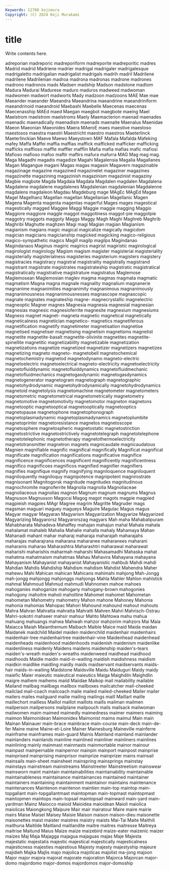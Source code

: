 ```yaml
---
Keywords: 12700 kojimura
Copyright: (C) 2024 Koji Murakami
---
```


# title

Write contents here.



adreporian madreporic
madreporiform madreporite madreporitic madres Madrid madrid Madriene madrier madrigal madrigaler
madrigalesque madrigaletto madrigalian madrigalist madrigals madrih madril Madrilene madrilene Madrilenian
madroa madrona madronas madrone madrones madrono madronos mads Madsen madship
Madson madstone madtom Madura Madurai Madurese maduro maduros madweed madwoman
madwomen madwort madworts Mady madzoon madzoons MAE Mae mae Maeander
maeander Maeandra Maeandrina maeandrine maeandriniform maeandrinoid maeandroid Maebashi Maebelle Maecenas
maecenas Maecenasship MAEd maed Maegan maegbot maegbote maeing Mael Maelstrom
maelstrom maelstroms Maely Maemacterion maenad maenades maenadic maenadically maenadism maenads
maenaite Maenalus Maenidae Maeon Maeonian Maeonides Maera MAeroE maes maestive
maestoso maestosos maestra maestri Maestricht maestro maestros Maeterlinck Maeterlinckian Maeve
Maewo Maeystown MAF Mafala Mafalda Mafeking mafey Maffa Maffei maffia
maffias maffick mafficked mafficker mafficking mafficks maffioso maffle maffler mafflin
Mafia mafia mafias mafic mafiosi Mafioso mafioso mafoo maftir maftirs
mafura mafurra MAG Mag mag mag. Maga Magadhi magadis magadize
Magahi Magalensia Magalia Magallanes Magan Magangue magani Magas magas magasin
Magavern magazinable magazinage magazine magazined magazinelet magaziner magazines magazinette magazining
magazinish magazinism magazinist magaziny Magbie magbote Magda Magdaia Magdala Magdalen
magdalen Magdalena Magdalene magdalene magdalenes Magdalenian magdalenian Magdalenne magdalens magdaleon
Magdau Magdeburg mage MAgEc MAgEd Magee Magel Magelhanz Magellan magellan
Magellanian Magellanic Magen Magena Magenta magenta magentas magerful Mages mages
magestical magestically magged Maggee Maggi Maggie maggie magging Maggio Maggiore
maggiore maggle maggot maggotiness maggot-pie maggotpie maggotry maggots maggoty Maggs
Maggy Magh Maghi Maghreb Maghrib Maghribi Maghutte maghzen Magi magi
Magian magian Magianism magianism magians magic magical magicalize magically magicdom
magician magicians magicianship magicked magicking magico-religious magico-sympathetic magics Magill magilp
magilps Magindanao Magindanaos Maginus magiric magirics magirist magiristic magirological magirologist
magirology Magism magism magister magisterial magisteriality magisterially magisterialness magisteries magisterium
magisters magistery magistracies magistracy magistral magistrality magistrally magistrand magistrant magistrate
magistrates magistrateship magistratic magistratical magistratically magistrative magistrature magistratus Maglemose Maglemosean
Maglemosian maglev magma magmas magmata magmatic magmatism Magna magna magnale
magnality magnalium magnanerie magnanime magnanimities magnanimity magnanimous magnanimously magnanimousness magnanimousnesses
magnascope magnascopic magnate magnates magnateship magne- magnecrystallic magnelectric magneoptic Magner
magnes Magnesia magnesia magnesial magnesian magnesias magnesic magnesioferrite magnesite magnesium
magnesiums Magness magnet magnet- magneta magnetic magnetical magnetically magneticalness magnetician
magnetico- magnetics magnetiferous magnetification magnetify magnetimeter magnetisation magnetise magnetised magnetiser
magnetising magnetism magnetisms magnetist magnetite magnetite-basalt magnetite-olivinite magnetites magnetite-spinellite magnetitic
magnetizability magnetizable magnetization magnetizations magnetize magnetized magnetizer magnetizers magnetizes magnetizing
magneto magneto- magnetobell magnetochemical magnetochemistry magnetod magnetodynamo magneto-electric magnetoelectric magnetoelectrical
magneto-electricity magnetoelectricity magnetofluiddynamic magnetofluiddynamics magnetofluidmechanic magnetofluidmechanics magnetogasdynamic magnetogasdynamics magnetogenerator magnetogram
magnetograph magnetographic magnetohydrodynamic magnetohydrodynamically magnetohydrodynamics magnetoid magnetolysis magnetomachine magnetometer magnetometers
magnetometric magnetometrical magnetometrically magnetometry magnetomotive magnetomotivity magnetomotor magneton magnetons magnetooptic
magnetooptical magnetooptically magnetooptics magnetopause magnetophone magnetophonograph magnetoplasmadynamic magnetoplasmadynamics magnetoplumbite magnetoprinter
magnetoresistance magnetos magnetoscope magnetosphere magnetospheric magnetostatic magnetostriction magnetostrictive magnetostrictively magnetotelegraph
magnetotelephone magnetotelephonic magnetotherapy magnetothermoelectricity magnetotransmitter magnetron magnets magnicaudate magnicaudatous Magnien
magnifiable magnific magnifical magnifically Magnificat magnificat magnificate magnification magnifications magnificative
magnifice magnificence magnificences magnificent magnificently magnificentness magnifico magnificoes magnificos magnified
magnifier magnifiers magnifies magnifique magnify magnifying magniloquence magniloquent magniloquently magniloquy
magnipotence magnipotent magnirostrate magnisonant Magnitogorsk magnitude magnitudes magnitudinous magnochromite magnoferrite
Magnolia magnolia Magnoliaceae magnoliaceous magnolias magnon Magnum magnum magnums Magnus
Magnuson Magnusson Magocsi Magog magot magots magpie magpied magpieish magpies
MAgr Magree magrim Magritte Magruder mags magsman maguari maguey magueys
Maguire Magulac Magus magus Magyar magyar Magyaran Magyarism Magyarization Magyarize
Magyarized Magyarizing Magyarorsz Magyarorszag magyars Mah maha Mahabalipuram Mahabharata Mahadeva
Mahaffey mahajan mahajun mahal Mahala mahala mahalamat mahaleb Mahalia Mahalie
mahalla mahaly Mahamaya Mahan Mahanadi mahant mahar maharaj maharaja maharajah
maharajahs maharajas maharajrana maharana maharanee maharanees maharani maharanis maharao Maharashtra
Maharashtri maharawal maharawat maharishi maharishis maharmah maharshi Mahasamadhi Mahaska mahat
mahatma mahatmaism mahatmas Mahau Mahavira Mahayana mahayana Mahayanism Mahayanist mahayanist
Mahayanistic mahbub Mahdi mahdi Mahdian Mahdis Mahdiship Mahdism mahdism Mahdist
Mahendra Maher mahewu Mahi Mahican mahican Mahicans mahimahi mahjong Mah-Jongg
mah-jongg mahjongg mahjonggs mahjongs Mahla Mahler Mahlon mahlstick mahmal Mahmoud
Mahmud mahmudi Mahnomen mahoe mahoes mahoganies mahoganize mahogany mahogany-brown mahogonies
mahogony mahoitre maholi maholtine Mahomet mahomet Mahometan mahometan Mahometry mahometry
Mahon mahone Mahoney Mahonia mahonia mahonias Mahopac Mahori Mahound mahound
mahout mahouts Mahra Mahran Mahratta mahratta Mahratti Mahren Mahri Mahrisch-Ostrau
Mahri-sokotri mahseer mahsir mahsur Mahto Mahtowa mahu mahua mahuang mahuangs
mahwa Mahwah mahzor mahzorim mahzors Mai Maia Maiacca Maiah Maianthemum
Maibach Maible Maice maid Maida maidan Maidanek maidchild Maidel maiden
maidenchild maidenhair maidenhairs maidenhair-tree maidenhairtree maidenhair-vine Maidenhead maidenhead maidenheads maidenhood
maidenhoods maidenish maidenism maidenlike maidenliness maidenly Maidens maidens maidenship maiden's-tears
maiden's-wreath maiden's-wreaths maidenweed maidhead maidhood maidhoods Maidie maidin maid-in-waiting maidish
maidishness maidism maidkin maidlike maidling maidly maids maidservant maidservants maids-hair
maids-in-waiting Maidstone Maidsville Maidu Maiduguri Maidy maidy maiefic Maier maieutic
maieutical maieutics Maiga Maighdiln Maighdlin maigre maihem maihems maiid Maiidae
Maikop mail mailability mailable Mailand mailbag mailbags mailbox mailboxes mailcatcher
mail-cheeked mailclad mail-coach mailcoach maile mailed mailed-cheeked Mailer mailer mailers
mailes mailguard mailie mailing mailings maill Maillart maille maillechort mailless
Maillol maillot maillots maills mailman mailmen mailperson mailpersons mailplane mailpouch
mails mailsack mailwoman mailwomen maim maimed maimedly maimedness maimer maimers
maiming maimon Maimonidean Maimonides Maimonist maims maimul Main main Mainan
Mainauer main-brace mainbrace main-course main-deck main-de-fer Maine maine Maine-et-Loire Mainer
Mainesburg Maineville mainferre mainframe mainframes main-guard Mainis Mainland mainland mainlander
mainlanders mainlands mainline mainlined mainliner mainliners mainlines mainlining mainly mainmast
mainmasts mainmortable mainor mainour mainpast mainpernable mainpernor mainpin mainport mainpost
mainprise mainprised mainprising mainprisor mainprize mainprizer mains mainsail mainsails main-sheet
mainsheet mainspring mainsprings mainstay mainstays mainstream mainstreams Mainstreeter Mainstreetism mainswear
mainsworn maint maintain maintainabilities maintainability maintainable maintainableness maintainance maintainances maintained
maintainer maintainers maintaining maintainment maintainor maintains maintenance maintenances Maintenon maintenon
maintien main-top maintop main-topgallant main-topgallantmast maintopman main-topmast maintopmast maintopmen maintops
main-topsail maintopsail mainward main-yard main-yardman Mainz Maiocco maioid Maioidea maioidean
Maioli maiolica maiolicas Maiongkong Maipure Mair mair mairatour Maire maire
mairie mairs Maise Maisel Maisey Maisie Maison maison maison-dieu maisonette
maisonettes maist maister maistres maistry maists Mai-Tai Maite Maithili maithuna
Maitilde Maitland maitlandite maitre maitres maitresse Maitreya maitrise Maitund Maius
Maize maize maizebird maize-eater maizenic maizer maizes Maj Maja Majagga
majagua majaguas majas Maje Majesta majestatic majestatis majestic majestical majestically
majesticalness majesticness majesties majestious Majesty majesty majestyship majeure majidieh Majka
Majlis majo majolica majolicas majolist ma-jong majoon Major major majora
majorat majorate majoration Majorca Majorcan major-domo majordomo major-domos majordomos major-domoship
